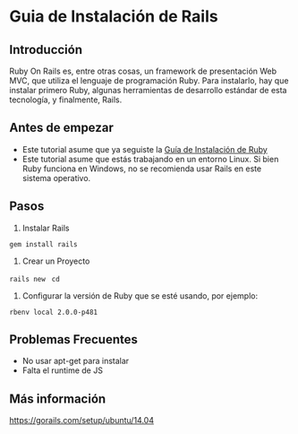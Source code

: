 Guia de Instalación de Rails
============================

Introducción
------------

Ruby On Rails es, entre otras cosas, un framework de presentación Web MVC, que utiliza el lenguaje de programación Ruby. Para instalarlo, hay que instalar primero Ruby, algunas herramientas de desarrollo estándar de esta tecnología, y finalmente, Rails.

Antes de empezar
----------------

-   Este tutorial asume que ya seguiste la [Guía de Instalación de Ruby](guia-de-instalacion-de-ruby.md)
-   Este tutorial asume que estás trabajando en un entorno Linux. Si bien Ruby funciona en Windows, no se recomienda usar Rails en este sistema operativo.

Pasos
-----

1.  Instalar Rails

`gem install rails`

1.  Crear un Proyecto

`rails new `<NombreDelProyecto>
`cd `<NombreDelProyecto>

1.  Configurar la versión de Ruby que se esté usando, por ejemplo:

`rbenv local 2.0.0-p481`

Problemas Frecuentes
--------------------

-   No usar apt-get para instalar
-   Falta el runtime de JS

Más información
---------------

<https://gorails.com/setup/ubuntu/14.04>
